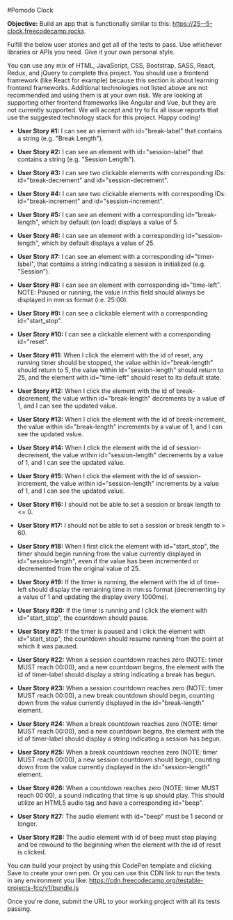 #Pomodo Clock

**Objective:** Build an app that is functionally similar to this: https://25--5-clock.freecodecamp.rocks.

Fulfill the below user stories and get all of the tests to pass. Use whichever libraries or APIs you need. Give it your own personal style.

You can use any mix of HTML, JavaScript, CSS, Bootstrap, SASS, React, Redux, and jQuery to complete this project. You should use a frontend framework (like React for example) because this section is about learning frontend frameworks. Additional technologies not listed above are not recommended and using them is at your own risk. We are looking at supporting other frontend frameworks like Angular and Vue, but they are not currently supported. We will accept and try to fix all issue reports that use the suggested technology stack for this project. Happy coding!

* **User Story #1:** I can see an element with id="break-label" that contains a string (e.g. "Break Length").

* **User Story #2:** I can see an element with id="session-label" that contains a string (e.g. "Session Length").

* **User Story #3:** I can see two clickable elements with corresponding IDs: id="break-decrement" and id="session-decrement".

* **User Story #4:** I can see two clickable elements with corresponding IDs: id="break-increment" and id="session-increment".

* **User Story #5:** I can see an element with a corresponding id="break-length", which by default (on load) displays a value of 5.

* **User Story #6:** I can see an element with a corresponding id="session-length", which by default displays a value of 25.

* **User Story #7:** I can see an element with a corresponding id="timer-label", that contains a string indicating a session is initialized (e.g. "Session").

* **User Story #8:** I can see an element with corresponding id="time-left". NOTE: Paused or running, the value in this field should always be displayed in mm:ss format (i.e. 25:00).

* **User Story #9:** I can see a clickable element with a corresponding id="start_stop".

* **User Story #10:** I can see a clickable element with a corresponding id="reset".

* **User Story #11:** When I click the element with the id of reset, any running timer should be stopped, the value within id="break-length" should return to 5, the value within id="session-length" should return to 25, and the element with id="time-left" should reset to its default state.

* **User Story #12:** When I click the element with the id of break-decrement, the value within id="break-length" decrements by a value of 1, and I can see the updated value.

* **User Story #13:** When I click the element with the id of break-increment, the value within id="break-length" increments by a value of 1, and I can see the updated value.

* **User Story #14:** When I click the element with the id of session-decrement, the value within id="session-length" decrements by a value of 1, and I can see the updated value.

* **User Story #15:** When I click the element with the id of session-increment, the value within id="session-length" increments by a value of 1, and I can see the updated value.

* **User Story #16:** I should not be able to set a session or break length to <= 0.

* **User Story #17:** I should not be able to set a session or break length to > 60.

* **User Story #18:** When I first click the element with id="start_stop", the timer should begin running from the value currently displayed in id="session-length", even if the value has been incremented or decremented from the original value of 25.

* **User Story #19:** If the timer is running, the element with the id of time-left should display the remaining time in mm:ss format (decrementing by a value of 1 and updating the display every 1000ms).

* **User Story #20:** If the timer is running and I click the element with id="start_stop", the countdown should pause.

* **User Story #21:** If the timer is paused and I click the element with id="start_stop", the countdown should resume running from the point at which it was paused.

* **User Story #22:** When a session countdown reaches zero (NOTE: timer MUST reach 00:00), and a new countdown begins, the element with the id of timer-label should display a string indicating a break has begun.

* **User Story #23:** When a session countdown reaches zero (NOTE: timer MUST reach 00:00), a new break countdown should begin, counting down from the value currently displayed in the id="break-length" element.

* **User Story #24:** When a break countdown reaches zero (NOTE: timer MUST reach 00:00), and a new countdown begins, the element with the id of timer-label should display a string indicating a session has begun.

* **User Story #25:** When a break countdown reaches zero (NOTE: timer MUST reach 00:00), a new session countdown should begin, counting down from the value currently displayed in the id="session-length" element.

* **User Story #26:** When a countdown reaches zero (NOTE: timer MUST reach 00:00), a sound indicating that time is up should play. This should utilize an HTML5 audio tag and have a corresponding id="beep".

* **User Story #27:** The audio element with id="beep" must be 1 second or longer.

* **User Story #28:** The audio element with id of beep must stop playing and be rewound to the beginning when the element with the id of reset is clicked.

You can build your project by using this CodePen template and clicking Save to create your own pen. Or you can use this CDN link to run the tests in any environment you like: https://cdn.freecodecamp.org/testable-projects-fcc/v1/bundle.js

Once you're done, submit the URL to your working project with all its tests passing.
